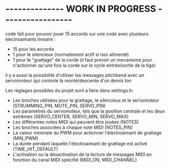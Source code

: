 # --------------   WORK IN PROGRESS  -----------------

code fait pour pouvoir jouer 15 accords sur une code avec plusieurs electroaimants lineaire :
  - 15 pour les accords
  - 1 pour le silencieux (normalement actif si non alimenté)
  - 1 pour le "grattage" de la corde (il faut prevoir un mecanisme pour n'actionner qu'une fois la corde sur le cycle entrée/sortie de la tige)
  
il y a aussi la possibilité d'utiliser les messages pitchbend avec un servomoteur qui controle la monté/descente d'un demis ton


Les réglages possibles du projet sont a faire dans settings.h:
   - Les broches utilisées pour le grattage, le silencieux et le servomoteur (STRUMMING_PIN, MUTE_PIN, SERVO_PIN)
   - Les paramètres du servomoteur, tels que la position centrale et les deux extrêmes (SERVO_CENTER, SERVO_MIN, SERVO_MAX)
   - Les différentes notes MIDI qui peuvent être jouées (NOTES)
   - Les broches associées à chaque note MIDI (NOTES_PIN)
   - La valeur minimale du PWM pour actionner l'électroaimant de grattage (MIN_PWM)
   - La durée pendant laquelle l'électroaimant de grattage est activé (TIME_HIT_DEFAULT)
   - L'activation ou la désactivation de la lecture de messages MIDI en fonction du canal MIDI spécifié (MIDI_ON, MIDI_CHANNEL)

